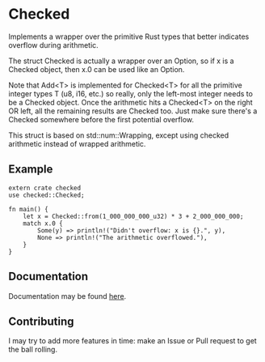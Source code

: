 # Checked
Implements a wrapper over the primitive Rust types that better indicates overflow during arithmetic.

The struct Checked is actually a wrapper over an Option, so if x is a Checked object, then x.0 can be used like an Option.

Note that Add\<T\> is implemented for Checked\<T\> for all the primitive integer types T (u8, i16, etc.) so really, only the left-most integer needs to be a Checked object.
Once the arithmetic hits a Checked\<T\> on the right OR left, all the remaining results are Checked too.
Just make sure there's a Checked somewhere before the first potential overflow.

This struct is based on std::num::Wrapping, except using checked arithmetic instead of wrapped arithmetic.

## Example

```
extern crate checked
use checked::Checked;

fn main() {
    let x = Checked::from(1_000_000_000_u32) * 3 + 2_000_000_000;
    match x.0 {
        Some(y) => println!("Didn't overflow: x is {}.", y),
        None => println!("The arithmetic overflowed."),
    }
}
```

## Documentation
Documentation may be found [here](https://docs.rs/checked/0.3.0/checked/).

## Contributing
I may try to add more features in time: make an Issue or Pull request to get the ball rolling.

